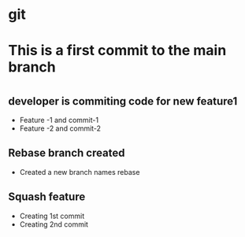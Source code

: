 # git

<h1> This is a first commit to the main branch <h1>

## developer is commiting code for new feature1
* Feature -1 and commit-1
* Feature -2 and commit-2

## Rebase branch created

* Created a new branch names rebase


## Squash feature

* Creating 1st commit
* Creating 2nd commit 